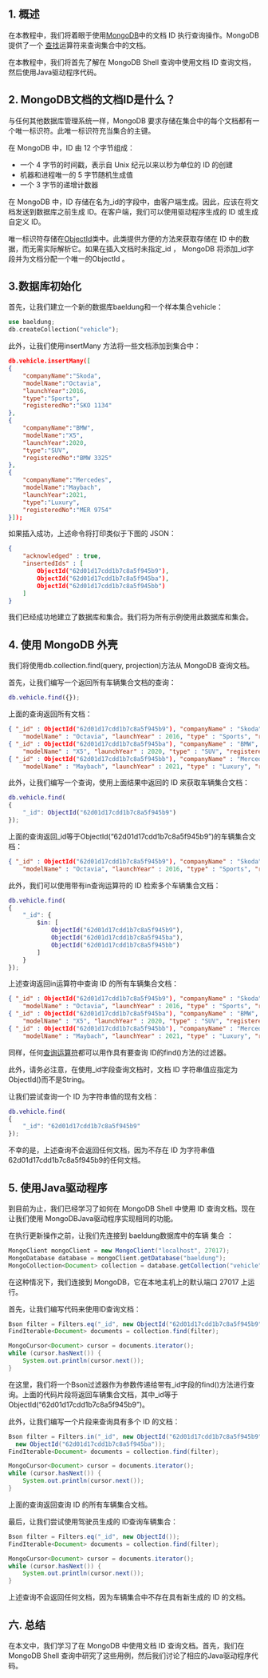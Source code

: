 ## 1. 概述

在本教程中，我们将着眼于使用[MongoDB](https://www.baeldung.com/java-mongodb)中的文档 ID 执行查询操作。MongoDB 提供了一个 [查找](https://www.baeldung.com/mongodb-find)运算符来查询集合中的文档。

在本教程中，我们将首先了解在 MongoDB Shell 查询中使用文档 ID 查询文档，然后使用Java驱动程序代码。

## 2. MongoDB文档的文档ID是什么？

与任何其他数据库管理系统一样，MongoDB 要求存储在集合中的每个文档都有一个唯一标识符。此唯一标识符充当集合的主键。

在 MongoDB 中，ID 由 12 个字节组成：

-   一个 4 字节的时间戳，表示自 Unix 纪元以来以秒为单位的 ID 的创建
-   机器和进程唯一的 5 字节随机生成值
-   一个 3 字节的递增计数器

在 MongoDB 中，ID 存储在名为_id的字段中，由客户端生成。因此，应该在将文档发送到数据库之前生成 ID。在客户端，我们可以使用驱动程序生成的 ID 或生成自定义 ID。

唯一标识符存储在[ObjectId](https://www.mongodb.com/docs/manual/reference/method/ObjectId/)类中。此类提供方便的方法来获取存储在 ID 中的数据，而无需实际解析它。如果在插入文档时未指定_id ， MongoDB 将添加_id字段并为文档分配一个唯一的ObjectId 。

## 3.数据库初始化

首先，让我们建立一个新的数据库baeldung和一个样本集合vehicle：

```rust
use baeldung;
db.createCollection("vehicle");
```

此外，让我们使用insertMany 方法将一些文档添加到集合中：

```json
db.vehicle.insertMany([
{
    "companyName":"Skoda", 
    "modelName":"Octavia",
    "launchYear":2016,
    "type":"Sports",
    "registeredNo":"SKO 1134"
},
{ 
    "companyName":"BMW",
    "modelName":"X5",
    "launchYear":2020,
    "type":"SUV",
    "registeredNo":"BMW 3325"
},
{
    "companyName":"Mercedes",
    "modelName":"Maybach",
    "launchYear":2021,
    "type":"Luxury",
    "registeredNo":"MER 9754"
}]);
```

如果插入成功，上述命令将打印类似于下图的 JSON：

```json
{
    "acknowledged" : true,
    "insertedIds" : [
        ObjectId("62d01d17cdd1b7c8a5f945b9"),
        ObjectId("62d01d17cdd1b7c8a5f945ba"),
        ObjectId("62d01d17cdd1b7c8a5f945bb")
    ]
}
```

我们已经成功地建立了数据库和集合。我们将为所有示例使用此数据库和集合。

## 4. 使用 MongoDB 外壳

我们将使用db.collection.find(query, projection)方法从 MongoDB 查询文档。

首先，让我们编写一个返回所有车辆集合文档的查询：

```matlab
db.vehicle.find({});
```

上面的查询返回所有文档：

```json
{ "_id" : ObjectId("62d01d17cdd1b7c8a5f945b9"), "companyName" : "Skoda",
    "modelName" : "Octavia", "launchYear" : 2016, "type" : "Sports", "registeredNo" : "SKO 1134" }
{ "_id" : ObjectId("62d01d17cdd1b7c8a5f945ba"), "companyName" : "BMW",
    "modelName" : "X5", "launchYear" : 2020, "type" : "SUV", "registeredNo" : "BMW 3325" }
{ "_id" : ObjectId("62d01d17cdd1b7c8a5f945bb"), "companyName" : "Mercedes",
    "modelName" : "Maybach", "launchYear" : 2021, "type" : "Luxury", "registeredNo" : "MER 9754" }
```

此外，让我们编写一个查询，使用上面结果中返回的 ID 来获取车辆集合文档：

```matlab
db.vehicle.find(
{
    "_id": ObjectId("62d01d17cdd1b7c8a5f945b9")
});
```

上面的查询返回_id等于ObjectId(“62d01d17cdd1b7c8a5f945b9”)的车辆集合文档：

```json
{ "_id" : ObjectId("62d01d17cdd1b7c8a5f945b9"), "companyName" : "Skoda",
    "modelName" : "Octavia", "launchYear" : 2016, "type" : "Sports", "registeredNo" : "SKO 1134" }
```

此外，我们可以使用带有in查询运算符的 ID 检索多个车辆集合文档：

```matlab
db.vehicle.find(
{
    "_id": {
        $in: [
            ObjectId("62d01d17cdd1b7c8a5f945b9"),
            ObjectId("62d01d17cdd1b7c8a5f945ba"),
            ObjectId("62d01d17cdd1b7c8a5f945bb")
        ]
    }
});
```

上述查询返回in运算符中查询 ID 的所有车辆集合文档：

```json
{ "_id" : ObjectId("62d01d17cdd1b7c8a5f945b9"), "companyName" : "Skoda",
    "modelName" : "Octavia", "launchYear" : 2016, "type" : "Sports", "registeredNo" : "SKO 1134" }
{ "_id" : ObjectId("62d01d17cdd1b7c8a5f945ba"), "companyName" : "BMW",
    "modelName" : "X5", "launchYear" : 2020, "type" : "SUV", "registeredNo" : "BMW 3325" }
{ "_id" : ObjectId("62d01d17cdd1b7c8a5f945bb"), "companyName" : "Mercedes",
    "modelName" : "Maybach", "launchYear" : 2021, "type" : "Luxury", "registeredNo" : "MER 9754" }
```

同样，任何[查询运算符](https://www.mongodb.com/docs/manual/reference/operator/query/)都可以用作具有要查询 ID的find()方法的过滤器。

此外，请务必注意，在使用_id字段查询文档时，文档 ID 字符串值应指定为ObjectId()而不是String。

让我们尝试查询一个 ID 为字符串值的现有文档：

```matlab
db.vehicle.find(
{
    "_id": "62d01d17cdd1b7c8a5f945b9"
});
```

不幸的是，上述查询不会返回任何文档，因为不存在 ID 为字符串值62d01d17cdd1b7c8a5f945b9的任何文档。

## 5. 使用Java驱动程序

到目前为止，我们已经学习了如何在 MongoDB Shell 中使用 ID 查询文档。现在让我们使用 MongoDBJava驱动程序实现相同的功能。

在执行更新操作之前，让我们先连接到 baeldung数据库中的车辆 集合 ：

```java
MongoClient mongoClient = new MongoClient("localhost", 27017);
MongoDatabase database = mongoClient.getDatabase("baeldung");
MongoCollection<Document> collection = database.getCollection("vehicle");
```

在这种情况下，我们连接到 MongoDB，它在本地主机上的默认端口 27017 上运行。

首先，让我们编写代码来使用ID查询文档：

```java
Bson filter = Filters.eq("_id", new ObjectId("62d01d17cdd1b7c8a5f945b9"));
FindIterable<Document> documents = collection.find(filter);

MongoCursor<Document> cursor = documents.iterator();
while (cursor.hasNext()) {
    System.out.println(cursor.next());
}
```

在这里，我们将一个Bson过滤器作为参数传递给带有_id字段的find()方法进行查询。上面的代码片段将返回车辆集合文档，其中_id等于ObjectId(“62d01d17cdd1b7c8a5f945b9”)。

此外，让我们编写一个片段来查询具有多个 ID 的文档：

```java
Bson filter = Filters.in("_id", new ObjectId("62d01d17cdd1b7c8a5f945b9"),
  new ObjectId("62d01d17cdd1b7c8a5f945ba"));
FindIterable<Document> documents = collection.find(filter);

MongoCursor<Document> cursor = documents.iterator();
while (cursor.hasNext()) {
    System.out.println(cursor.next());
}
```

上面的查询返回查询 ID 的所有车辆集合文档。

最后，让我们尝试使用驾驶员生成的 ID查询车辆集合：

```java
Bson filter = Filters.eq("_id", new ObjectId());
FindIterable<Document> documents = collection.find(filter);

MongoCursor<Document> cursor = documents.iterator();
while (cursor.hasNext()) {
    System.out.println(cursor.next());
}
```

上述查询不会返回任何文档，因为车辆集合中不存在具有新生成的 ID 的文档。

## 六. 总结

在本文中，我们学习了在 MongoDB 中使用文档 ID 查询文档。首先，我们在 MongoDB Shell 查询中研究了这些用例，然后我们讨论了相应的Java驱动程序代码。
